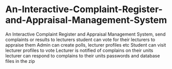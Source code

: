 # An-Interactive-Complaint-Register-and-Appraisal-Management-System
An Interactive Complaint Register and Appraisal Management System, send complaints or results to lecturers  student can vote for their lecturers to appraise them  Admin can create polls, lecturer profiles etc  Student can visit lecturer profiles to vote  Lecturer is notified of complains on their units  lecturer can respond to complains to their units  passwords and database files in the zip
